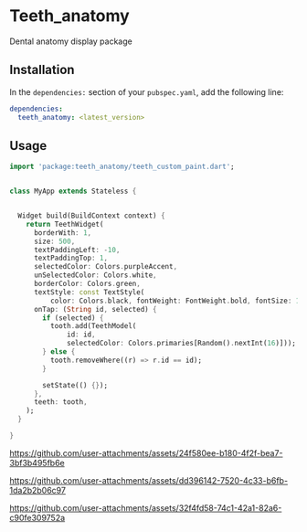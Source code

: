 # Teeth_anatomy

Dental anatomy display package

## Installation

In the `dependencies:` section of your `pubspec.yaml`, add the following line:

```yaml
dependencies:
  teeth_anatomy: <latest_version>
```

## Usage

```dart
import 'package:teeth_anatomy/teeth_custom_paint.dart';


class MyApp extends Stateless {


  Widget build(BuildContext context) {
    return TeethWidget(
      borderWith: 1,
      size: 500,
      textPaddingLeft: -10,
      textPaddingTop: 1,
      selectedColor: Colors.purpleAccent,
      unSelectedColor: Colors.white,
      borderColor: Colors.green,
      textStyle: const TextStyle(
          color: Colors.black, fontWeight: FontWeight.bold, fontSize: 12),
      onTap: (String id, selected) {
        if (selected) {
          tooth.add(TeethModel(
              id: id,
              selectedColor: Colors.primaries[Random().nextInt(16)]));
        } else {
          tooth.removeWhere((r) => r.id == id);
        }

        setState(() {});
      },
      teeth: tooth,
    );
  }

}

```



https://github.com/user-attachments/assets/24f580ee-b180-4f2f-bea7-3bf3b495fb6e









https://github.com/user-attachments/assets/dd396142-7520-4c33-b6fb-1da2b2b06c97








https://github.com/user-attachments/assets/32f4fd58-74c1-42a1-82a6-c90fe309752a



